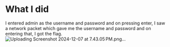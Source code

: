 # What I did
I entered admin as the username and password and on pressing enter, I saw a network packet which gave me the username and password and on entering that, I got the flag.
![Uploading Screenshot 2024-12-07 at 7.43.05 PM.png…]()
